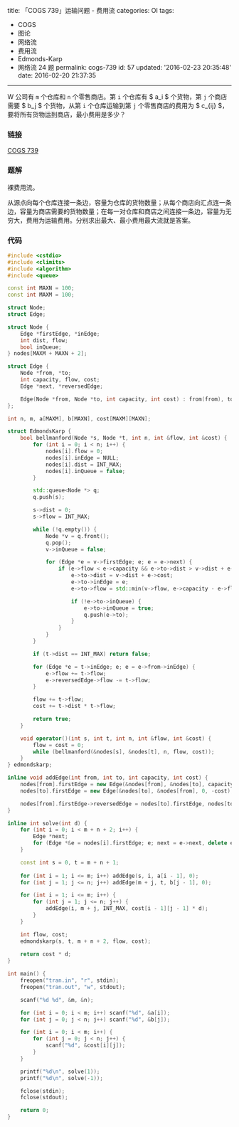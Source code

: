 title: 「COGS 739」运输问题 - 费用流
categories: OI
tags: 
  - COGS
  - 图论
  - 网络流
  - 费用流
  - Edmonds-Karp
  - 网络流 24 题
permalink: cogs-739
id: 57
updated: '2016-02-23 20:35:48'
date: 2016-02-20 21:37:35
---

W 公司有 `m` 个仓库和 `n` 个零售商店。第 `i` 个仓库有 $ a_i $ 个货物，第 `j` 个商店需要 $ b_j $ 个货物，从第 `i` 个仓库运输到第 `j` 个零售商店的费用为 $ c_{ij} $，要将所有货物运到商店，最小费用是多少？

<!-- more -->

### 链接
[COGS 739](http://cogs.top/cogs/problem/problem.php?pid=739)

### 题解
裸费用流。

从源点向每个仓库连接一条边，容量为仓库的货物数量；从每个商店向汇点连一条边，容量为商店需要的货物数量；在每一对仓库和商店之间连接一条边，容量为无穷大，费用为运输费用。分别求出最大、最小费用最大流就是答案。

### 代码
```cpp
#include <cstdio>
#include <climits>
#include <algorithm>
#include <queue>

const int MAXN = 100;
const int MAXM = 100;

struct Node;
struct Edge;

struct Node {
	Edge *firstEdge, *inEdge;
	int dist, flow;
	bool inQueue;
} nodes[MAXM + MAXN + 2];

struct Edge {
	Node *from, *to;
	int capacity, flow, cost;
	Edge *next, *reversedEdge;

	Edge(Node *from, Node *to, int capacity, int cost) : from(from), to(to), capacity(capacity), flow(0), cost(cost), next(from->firstEdge) {}
};

int n, m, a[MAXM], b[MAXN], cost[MAXM][MAXN];

struct EdmondsKarp {
	bool bellmanford(Node *s, Node *t, int n, int &flow, int &cost) {
		for (int i = 0; i < n; i++) {
			nodes[i].flow = 0;
			nodes[i].inEdge = NULL;
			nodes[i].dist = INT_MAX;
			nodes[i].inQueue = false;
		}

		std::queue<Node *> q;
		q.push(s);

		s->dist = 0;
		s->flow = INT_MAX;

		while (!q.empty()) {
			Node *v = q.front();
			q.pop();
			v->inQueue = false;

			for (Edge *e = v->firstEdge; e; e = e->next) {
				if (e->flow < e->capacity && e->to->dist > v->dist + e->cost) {
					e->to->dist = v->dist + e->cost;
					e->to->inEdge = e;
					e->to->flow = std::min(v->flow, e->capacity - e->flow);

					if (!e->to->inQueue) {
						e->to->inQueue = true;
						q.push(e->to);
					}
				}
			}
		}

		if (t->dist == INT_MAX) return false;

		for (Edge *e = t->inEdge; e; e = e->from->inEdge) {
			e->flow += t->flow;
			e->reversedEdge->flow -= t->flow;
		}

		flow += t->flow;
		cost += t->dist * t->flow;

		return true;
	}

	void operator()(int s, int t, int n, int &flow, int &cost) {
		flow = cost = 0;
		while (bellmanford(&nodes[s], &nodes[t], n, flow, cost));
	}
} edmondskarp;

inline void addEdge(int from, int to, int capacity, int cost) {
	nodes[from].firstEdge = new Edge(&nodes[from], &nodes[to], capacity, cost);
	nodes[to].firstEdge = new Edge(&nodes[to], &nodes[from], 0, -cost);

	nodes[from].firstEdge->reversedEdge = nodes[to].firstEdge, nodes[to].firstEdge->reversedEdge = nodes[from].firstEdge;
}

inline int solve(int d) {
	for (int i = 0; i < m + n + 2; i++) {
		Edge *next;
		for (Edge *&e = nodes[i].firstEdge; e; next = e->next, delete e, e = next);
	}

	const int s = 0, t = m + n + 1;
	
	for (int i = 1; i <= m; i++) addEdge(s, i, a[i - 1], 0);
	for (int j = 1; j <= n; j++) addEdge(m + j, t, b[j - 1], 0);

	for (int i = 1; i <= m; i++) {
		for (int j = 1; j <= n; j++) {
			addEdge(i, m + j, INT_MAX, cost[i - 1][j - 1] * d);
		}
	}

	int flow, cost;
	edmondskarp(s, t, m + n + 2, flow, cost);
	
	return cost * d;
}

int main() {
	freopen("tran.in", "r", stdin);
	freopen("tran.out", "w", stdout);

	scanf("%d %d", &m, &n);

	for (int i = 0; i < m; i++) scanf("%d", &a[i]);
	for (int j = 0; j < n; j++) scanf("%d", &b[j]);

	for (int i = 0; i < m; i++) {
		for (int j = 0; j < n; j++) {
			scanf("%d", &cost[i][j]);
		}
	}

	printf("%d\n", solve(1));
	printf("%d\n", solve(-1));

	fclose(stdin);
	fclose(stdout);

	return 0;
}
```